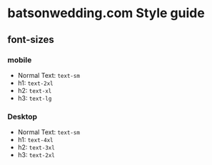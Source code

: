 # batsonwedding.com Style guide

## font-sizes

### mobile

-   Normal Text: `text-sm`
-   h1: `text-2xl`
-   h2: `text-xl`
-   h3: `text-lg`

### Desktop

-   Normal Text: `text-sm`
-   h1: `text-4xl`
-   h2: `text-3xl`
-   h3: `text-2xl`
